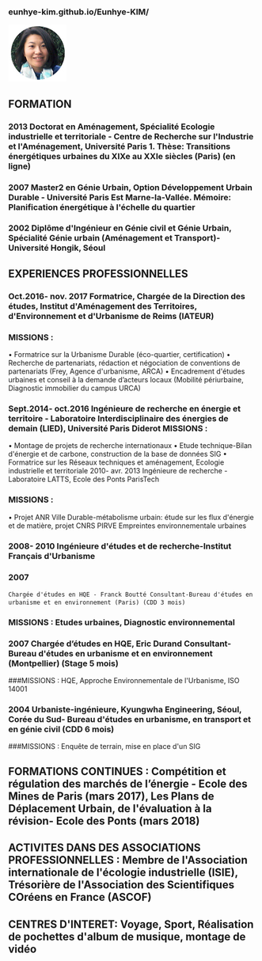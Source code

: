 ### eunhye-kim.github.io/Eunhye-KIM/
![](images/photo.jpg)


## FORMATION
### 2013	Doctorat en Aménagement, Spécialité Ecologie industrielle et territoriale - Centre de Recherche sur l'Industrie et l'Aménagement, Université Paris 1. Thèse: Transitions énergétiques urbaines du XIXe au XXIe siècles (Paris) (en ligne)

### 2007 Master2 en Génie Urbain, Option Développement Urbain Durable - Université Paris Est Marne-la-Vallée. Mémoire: Planification énergétique à l'échelle du quartier

### 2002	Diplôme d'Ingénieur en Génie civil et Génie Urbain, Spécialité Génie urbain (Aménagement et Transport)- Université Hongik, Séoul

## EXPERIENCES PROFESSIONNELLES
### Oct.2016- nov. 2017	Formatrice, Chargée de la Direction des études, Institut d'Aménagement des Territoires, d'Environnement et d'Urbanisme de Reims (IATEUR)
### MISSIONS :
•	Formatrice sur la Urbanisme Durable (éco-quartier, certification)
•	Recherche de partenariats, rédaction et négociation de conventions de partenariats (Frey, Agence d'urbanisme, ARCA)
•	Encadrement d'études urbaines et conseil à la demande d’acteurs locaux (Mobilité périurbaine, Diagnostic immobilier du campus URCA)

### Sept.2014- oct.2016	Ingénieure de recherche en énergie et territoire - Laboratoire Interdisciplinaire des énergies de demain (LIED), Université Paris Diderot MISSIONS :
•	Montage de projets de recherche internationaux
•	Etude technique-Bilan d'énergie et de carbone, construction de la base de données SIG
•	Formatrice sur les Réseaux techniques et aménagement, Ecologie industrielle et territoriale
2010- avr. 2013	Ingénieure de recherche -  Laboratoire LATTS, Ecole des Ponts ParisTech
### MISSIONS :
•	Projet ANR Ville Durable-métabolisme urbain: étude sur les flux d'énergie et de matière, projet CNRS PIRVE Empreintes environnementale urbaines
### 2008- 2010	Ingénieure d'études et de recherche-Institut Français d'Urbanisme

### 2007
	Chargée d'études en HQE - Franck Boutté Consultant-Bureau d'études en urbanisme et en environnement (Paris) (CDD 3 mois)
### MISSIONS :  Etudes urbaines, Diagnostic environnemental

### 2007	Chargée d’études en HQE, Eric Durand Consultant-Bureau d'études en urbanisme et en environnement (Montpellier) (Stage 5 mois)
###MISSIONS :  HQE, Approche Environnementale de l'Urbanisme, ISO 14001

### 2004	Urbaniste-ingénieure, Kyungwha Engineering, Séoul, Corée du Sud- Bureau d'études en urbanisme, en transport et en génie civil (CDD 6 mois)
###MISSIONS :  Enquête de terrain, mise en place d'un SIG


## FORMATIONS CONTINUES : Compétition et régulation des marchés de l’énergie - Ecole des Mines de Paris (mars 2017), Les Plans de Déplacement Urbain, de l'évaluation à la révision- Ecole des Ponts (mars 2018)

## ACTIVITES DANS DES ASSOCIATIONS PROFESSIONNELLES :  Membre de l'Association internationale de l'écologie industrielle (ISIE), Trésorière de l'Association des Scientifiques COréens en France (ASCOF)

## CENTRES D'INTERET:  Voyage, Sport, Réalisation de pochettes d'album de musique, montage de vidéo
